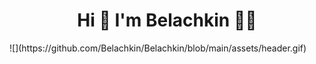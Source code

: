 <h1 align="center">Hi 👋 I'm Belachkin 👨‍💻</h1>
![](https://github.com/Belachkin/Belachkin/blob/main/assets/header.gif)



